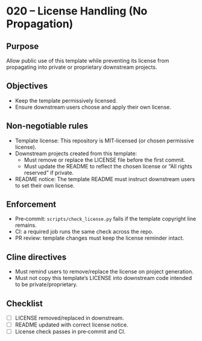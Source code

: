 # 020 – License Handling (No Propagation)

## Purpose
Allow public use of this template while preventing its license from propagating into private or proprietary downstream projects.

## Objectives
- Keep the template permissively licensed.
- Ensure downstream users choose and apply their own license.

## Non‑negotiable rules
- Template license: This repository is MIT‑licensed (or chosen permissive license).
- Downstream projects created from this template:
  - Must remove or replace the LICENSE file before the first commit.
  - Must update the README to reflect the chosen license or “All rights reserved” if private.
- README notice: The template README must instruct downstream users to set their own license.

## Enforcement
- Pre‑commit: `scripts/check_license.py` fails if the template copyright line remains.
- CI: a required job runs the same check across the repo.
- PR review: template changes must keep the license reminder intact.

## Cline directives
- Must remind users to remove/replace the license on project generation.
- Must not copy this template’s LICENSE into downstream code intended to be private/proprietary.

## Checklist
- [ ] LICENSE removed/replaced in downstream.
- [ ] README updated with correct license notice.
- [ ] License check passes in pre‑commit and CI.
